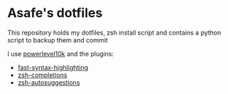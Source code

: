 # Asafe's dotfiles

This repository holds my dotfiles, zsh install script and contains a python script to backup them and commit

I use [powerlevel10k](https://github.com/romkatv/powerlevel10k/) and the plugins:

- [fast-syntax-highlighting](https://github.com/zdharma-continuum/fast-syntax-highlighting)
- [zsh-completions](https://github.com/zsh-users/zsh-completions)
- [zsh-autosuggestions](https://github.com/zsh-users/zsh-autosuggestions)


